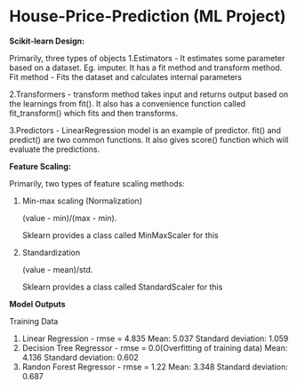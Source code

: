 # House-Price-Prediction (ML Project)
**Scikit-learn Design:**

Primarily, three types of objects
1.Estimators - It estimates some parameter based on a dataset. Eg. imputer. It has a fit method and transform method. Fit method - Fits the dataset and calculates internal parameters

2.Transformers - transform method takes input and returns output based on the learnings from fit(). It also has a convenience function called fit_transform() which fits and then transforms.

3.Predictors - LinearRegression model is an example of predictor. fit() and predict() are two common functions. It also gives score() function which will evaluate the predictions.

**Feature Scaling:**

Primarily, two types of feature scaling methods:
1. Min-max scaling (Normalization)

    (value - min)/(max - min).

    Sklearn provides a class called MinMaxScaler for this
    
2. Standardization

    (value - mean)/std.

    Sklearn provides a class called StandardScaler for this

**Model Outputs**

Training Data

1. Linear Regression - rmse = 4.835
Mean:  5.037
Standard deviation:  1.059
2. Decision Tree Regressor - rmse = 0.0(Overfitting of training data)
Mean:  4.136
Standard deviation:  0.602
3. Randon Forest Regressor - rmse = 1.22
Mean:  3.348
Standard deviation:  0.687



